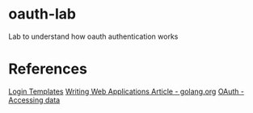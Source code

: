 # oauth-lab
Lab to understand how oauth authentication works


# References
[Login Templates](https://www.tutorialrepublic.com/snippets/preview.php?topic=bootstrap&file=sign-in-form-with-facebook-and-twitter-button)
[Writing Web Applications Article - golang.org](https://golang.org/doc/articles/wiki/)
[OAuth - Accessing data](https://www.oauth.com/oauth2-servers/accessing-data/setting-up-the-environment/)
